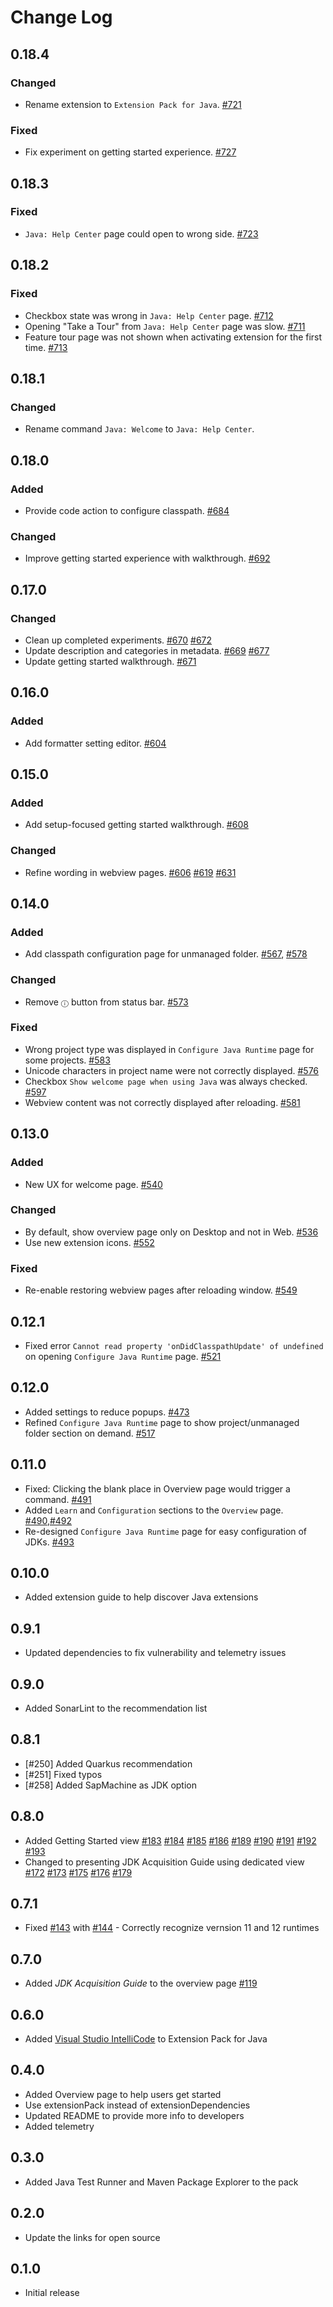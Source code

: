 # Change Log

## 0.18.4
### Changed
- Rename extension to `Extension Pack for Java`. [#721](https://github.com/microsoft/vscode-java-pack/pull/721)

### Fixed
- Fix experiment on getting started experience. [#727](https://github.com/microsoft/vscode-java-pack/pull/727)

## 0.18.3
### Fixed
- `Java: Help Center` page could open to wrong side. [#723](https://github.com/microsoft/vscode-java-pack/pull/723)

## 0.18.2
### Fixed
- Checkbox state was wrong in `Java: Help Center` page. [#712](https://github.com/microsoft/vscode-java-pack/pull/712)
- Opening "Take a Tour" from `Java: Help Center` page was slow. [#711](https://github.com/microsoft/vscode-java-pack/pull/711)
- Feature tour page was not shown when activating extension for the first time. [#713](https://github.com/microsoft/vscode-java-pack/pull/713)

## 0.18.1
### Changed
- Rename command `Java: Welcome` to `Java: Help Center`.

## 0.18.0
### Added 
- Provide code action to configure classpath. [#684](https://github.com/microsoft/vscode-java-pack/pull/684)

### Changed
- Improve getting started experience with walkthrough. [#692](https://github.com/microsoft/vscode-java-pack/issues/692)

## 0.17.0
### Changed
- Clean up completed experiments. [#670](https://github.com/microsoft/vscode-java-pack/pull/670) [#672](https://github.com/microsoft/vscode-java-pack/pull/672)
- Update description and categories in metadata. [#669](https://github.com/microsoft/vscode-java-pack/pull/669) [#677](https://github.com/microsoft/vscode-java-pack/pull/677)
- Update getting started walkthrough. [#671](https://github.com/microsoft/vscode-java-pack/pull/671)

## 0.16.0
### Added
- Add formatter setting editor. [#604](https://github.com/microsoft/vscode-java-pack/issues/604)

## 0.15.0
### Added
- Add setup-focused getting started walkthrough. [#608](https://github.com/microsoft/vscode-java-pack/pull/608)

### Changed
- Refine wording in webview pages. [#606](https://github.com/microsoft/vscode-java-pack/pull/606) [#619](https://github.com/microsoft/vscode-java-pack/pull/619) [#631](https://github.com/microsoft/vscode-java-pack/pull/631)

## 0.14.0
### Added
- Add classpath configuration page for unmanaged folder. [#567](https://github.com/microsoft/vscode-java-pack/pull/567), [#578](https://github.com/microsoft/vscode-java-pack/pull/578)

### Changed
- Remove `ⓘ` button from status bar. [#573](https://github.com/microsoft/vscode-java-pack/pull/573)

### Fixed
- Wrong project type was displayed in `Configure Java Runtime` page for some projects. [#583](https://github.com/microsoft/vscode-java-pack/issues/583)
- Unicode characters in project name were not correctly displayed. [#576](https://github.com/microsoft/vscode-java-pack/pull/576)
- Checkbox `Show welcome page when using Java` was always checked. [#597](https://github.com/microsoft/vscode-java-pack/pull/597)
- Webview content was not correctly displayed after reloading. [#581](https://github.com/microsoft/vscode-java-pack/issues/581)

## 0.13.0
### Added
- New UX for welcome page. [#540](https://github.com/microsoft/vscode-java-pack/issues/540)

### Changed
- By default, show overview page only on Desktop and not in Web. [#536](https://github.com/microsoft/vscode-java-pack/pull/536)
- Use new extension icons. [#552](https://github.com/microsoft/vscode-java-pack/pull/552)

### Fixed
- Re-enable restoring webview pages after reloading window. [#549](https://github.com/microsoft/vscode-java-pack/pull/549)

## 0.12.1
- Fixed error `Cannot read property 'onDidClasspathUpdate' of undefined` on opening `Configure Java Runtime` page. [#521](https://github.com/microsoft/vscode-java-pack/issues/521)

## 0.12.0
- Added settings to reduce popups. [#473](https://github.com/microsoft/vscode-java-pack/pull/473)
- Refined `Configure Java Runtime` page to show project/unmanaged folder section on demand. [#517](https://github.com/microsoft/vscode-java-pack/pull/517)

## 0.11.0
- Fixed: Clicking the blank place in Overview page would trigger a command. [#491](https://github.com/microsoft/vscode-java-pack/pull/491)
- Added `Learn` and `Configuration` sections to the `Overview` page. [#490](https://github.com/microsoft/vscode-java-pack/pull/490),[#492](https://github.com/microsoft/vscode-java-pack/pull/492)
- Re-designed `Configure Java Runtime` page for easy configuration of JDKs. [#493](https://github.com/microsoft/vscode-java-pack/pull/493)

## 0.10.0
- Added extension guide to help discover Java extensions

## 0.9.1
- Updated dependencies to fix vulnerability and telemetry issues

## 0.9.0
- Added SonarLint to the recommendation list

## 0.8.1
- [#250] Added Quarkus recommendation
- [#251] Fixed typos
- [#258] Added SapMachine as JDK option

## 0.8.0
- Added Getting Started view [#183](https://github.com/Microsoft/vscode-java-pack/issues/183) [#184](https://github.com/Microsoft/vscode-java-pack/issues/184) [#185](https://github.com/Microsoft/vscode-java-pack/issues/185) [#186](https://github.com/Microsoft/vscode-java-pack/issues/186) [#189](https://github.com/Microsoft/vscode-java-pack/issues/189) [#190](https://github.com/Microsoft/vscode-java-pack/issues/190) [#191](https://github.com/Microsoft/vscode-java-pack/issues/191) [#192](https://github.com/Microsoft/vscode-java-pack/issues/192) [#193](https://github.com/Microsoft/vscode-java-pack/issues/193)
- Changed to presenting JDK Acquisition Guide using dedicated view [#172](https://github.com/Microsoft/vscode-java-pack/issues/172) [#173](https://github.com/Microsoft/vscode-java-pack/issues/173) [#175](https://github.com/Microsoft/vscode-java-pack/issues/175) [#176](https://github.com/Microsoft/vscode-java-pack/issues/176) [#179](https://github.com/Microsoft/vscode-java-pack/issues/179)

## 0.7.1
- Fixed [#143](https://github.com/Microsoft/vscode-java-pack/issues/143) with [#144](https://github.com/Microsoft/vscode-java-pack/pull/144) - Correctly recognize vernsion 11 and 12 runtimes

## 0.7.0
- Added *JDK Acquisition Guide* to the overview page [#119](https://github.com/Microsoft/vscode-java-pack/pull/119)

## 0.6.0
- Added [Visual Studio IntelliCode](https://marketplace.visualstudio.com/items?itemName=VisualStudioExptTeam.vscodeintellicode) to Extension Pack for Java

## 0.4.0
- Added Overview page to help users get started
- Use extensionPack instead of extensionDependencies
- Updated README to provide more info to developers
- Added telemetry

## 0.3.0
- Added Java Test Runner and Maven Package Explorer to the pack

## 0.2.0
- Update the links for open source

## 0.1.0
- Initial release
